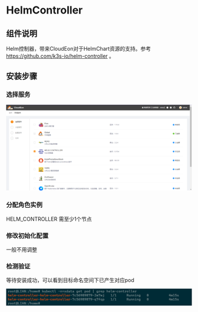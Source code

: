 # HelmController

## 组件说明

Helm控制器，带来CloudEon对于HelmChart资源的支持。参考 https://github.com/k3s-io/helm-controller 。

## 安装步骤

### 选择服务

![图片.png](../images/v2/helmController-choose.png)

### 分配角色实例

HELM_CONTROLLER 需至少1个节点

### 修改初始化配置

一般不用调整

### 检测验证

等待安装成功，可以看到目标命名空间下已产生对应pod

![图片.png](../images/v2/helmController-check.png)
